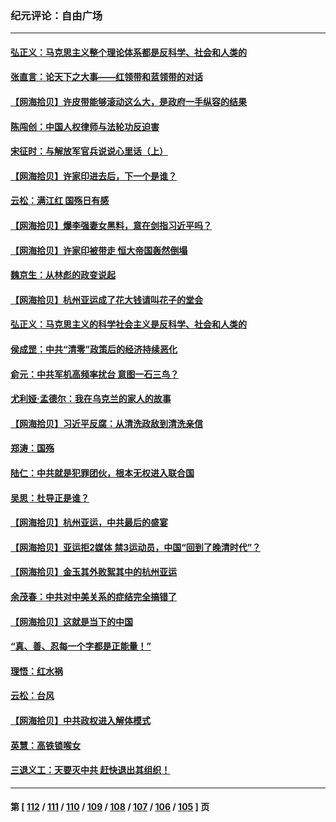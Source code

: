 ### 纪元评论：自由广场
---
#### [弘正义：马克思主义整个理论体系都是反科学、社会和人类的](../../pages/nsc993/n14087194.md) 
#### [张直言：论天下之大事——红领带和蓝领带的对话](../../pages/nsc993/n14087488.md) 
#### [【网海拾贝】许皮带能够滚动这么大，是政府一手纵容的结果](../../pages/nsc993/n14087186.md) 
#### [陈闯创：中国人权律师与法轮功反迫害](../../pages/nsc993/n14086954.md) 
#### [宋征时：与解放军官兵说说心里话（上）](../../pages/nsc993/n14086910.md) 
#### [【网海拾贝】许家印进去后，下一个是谁？](../../pages/nsc993/n14085853.md) 
#### [云松：满江红 国殇日有感](../../pages/nsc993/n14085842.md) 
#### [【网海拾贝】爆李强妻女黑料，意在剑指习近平吗？](../../pages/nsc993/n14085361.md) 
#### [【网海拾贝】许家印被带走 恒大帝国轰然倒塌](../../pages/nsc993/n14084263.md) 
#### [魏京生：从林彪的政变说起](../../pages/nsc993/n14084255.md) 
#### [【网海拾贝】杭州亚运成了花大钱请叫花子的堂会](../../pages/nsc993/n14083160.md) 
#### [弘正义：马克思主义的科学社会主义是反科学、社会和人类的](../../pages/nsc993/n14083124.md) 
#### [侯成罡：中共“清零”政策后的经济持续恶化](../../pages/nsc993/n14083084.md) 
#### [俞元：中共军机高频率扰台 意图一石三鸟？](../../pages/nsc993/n14082855.md) 
#### [尤利娅‧孟德尔：我在乌克兰的家人的故事](../../pages/nsc993/n14081436.md) 
#### [【网海拾贝】习近平反腐：从清洗政敌到清洗亲信](../../pages/nsc993/n14082325.md) 
#### [郑涛：国殇](../../pages/nsc993/n14082279.md) 
#### [陆仁：中共就是犯罪团伙，根本无权进入联合国](../../pages/nsc993/n14082227.md) 
#### [吴思：杜导正是谁？](../../pages/nsc993/n14082201.md) 
#### [【网海拾贝】杭州亚运，中共最后的盛宴](../../pages/nsc993/n14081352.md) 
#### [【网海拾贝】亚运拒2媒体 禁3运动员，中国“回到了晚清时代”？](../../pages/nsc993/n14080503.md) 
#### [【网海拾贝】金玉其外败絮其中的杭州亚运](../../pages/nsc993/n14080086.md) 
#### [余茂春：中共对中美关系的症结完全搞错了](../../pages/nsc993/n14080061.md) 
#### [【网海拾贝】这就是当下的中国](../../pages/nsc993/n14079698.md) 
#### [“真、善、忍每一个字都是正能量！”](../../pages/nsc993/n14079694.md) 
#### [理悟：红水祸](../../pages/nsc993/n14079589.md) 
#### [云松：台风](../../pages/nsc993/n14079573.md) 
#### [【网海拾贝】中共政权进入解体模式](../../pages/nsc993/n14079101.md) 
#### [英慧：高铁锁喉女](../../pages/nsc993/n14079074.md) 
#### [三退义工：天要灭中共 赶快退出其组织！](../../pages/nsc993/n14078352.md) 

---
#### 第 [ [112](./112.md) / [111](./111.md) / [110](./110.md) / [109](./109.md) / [108](./108.md) / [107](./107.md) / [106](./106.md) / [105](./105.md) ] 页
